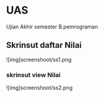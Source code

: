 # UAS
Ujian Akhir semester B.pemrograman

## Skrinsut daftar Nilai
![img]screenshoot/ss1.png

### skrinsut view Nilai
![img]screenshoot/ss2.png
